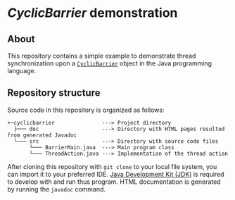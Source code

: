 # _CyclicBarrier_ demonstration #

## About
This repository contains a simple example to demonstrate thread synchronization upon a [`CyclicBarrier`](https://docs.oracle.com/en/java/javase/19/docs/api/java.base/java/util/concurrent/CyclicBarrier.html) object in the Java programming language.

## Repository structure
Source code in this repository is organized as follows:

```
+─cyclicbarrier               ---> Project directory
  ├─── doc                    ---> Directory with HTML pages resulted from generated Javadoc
  └─── src                    ---> Directory with source code files
       └─── BarrierMain.java  ---> Main program class
       └─── ThreadAction.java ---> Implementation of the thread action
```

After cloning this repository with `git clone` to your local file system, you can import it to your preferred IDE.
[Java Development Kit (JDK)](https://www.oracle.com/java/technologies/downloads/) is required to develop with and run 
thus program. HTML documentation is generated by running the `javadoc` command.
